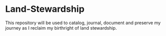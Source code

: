 # Land-Stewardship
This repository will be used to catalog, journal, document and preserve my journey as I reclaim my birthright of land stewardship.

